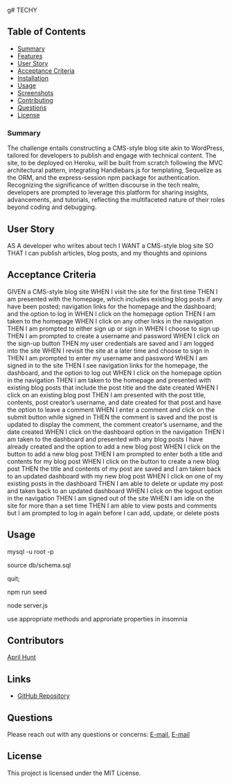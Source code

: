 g# TECHY


## Table of Contents
- [Summary](#summary)
- [Features ](#features)
- [User Story](#user-story)
- [Acceptance Criteria](#acceptance-criteria)
- [Installation](#installation)
- [Usage](#usage)
- [Screenshots](#screenshots)
- [Contributing](#contributing)
- [Questions](#questions)
- [License](#license)

### Summary 

The challenge entails constructing a CMS-style blog site akin to WordPress, tailored for developers to publish and engage with technical content. The site, to be deployed on Heroku, will be built from scratch following the MVC architectural pattern, integrating Handlebars.js for templating, Sequelize as the ORM, and the express-session npm package for authentication. Recognizing the significance of written discourse in the tech realm, developers are prompted to leverage this platform for sharing insights, advancements, and tutorials, reflecting the multifaceted nature of their roles beyond coding and debugging.


## User Story

AS A developer who writes about tech
I WANT a CMS-style blog site
SO THAT I can publish articles, blog posts, and my thoughts and opinions


## Acceptance Criteria
GIVEN a CMS-style blog site
WHEN I visit the site for the first time
THEN I am presented with the homepage, which includes existing blog posts if any have been posted; navigation links for the homepage and the dashboard; and the option to log in
WHEN I click on the homepage option
THEN I am taken to the homepage
WHEN I click on any other links in the navigation
THEN I am prompted to either sign up or sign in
WHEN I choose to sign up
THEN I am prompted to create a username and password
WHEN I click on the sign-up button
THEN my user credentials are saved and I am logged into the site
WHEN I revisit the site at a later time and choose to sign in
THEN I am prompted to enter my username and password
WHEN I am signed in to the site
THEN I see navigation links for the homepage, the dashboard, and the option to log out
WHEN I click on the homepage option in the navigation
THEN I am taken to the homepage and presented with existing blog posts that include the post title and the date created
WHEN I click on an existing blog post
THEN I am presented with the post title, contents, post creator’s username, and date created for that post and have the option to leave a comment
WHEN I enter a comment and click on the submit button while signed in
THEN the comment is saved and the post is updated to display the comment, the comment creator’s username, and the date created
WHEN I click on the dashboard option in the navigation
THEN I am taken to the dashboard and presented with any blog posts I have already created and the option to add a new blog post
WHEN I click on the button to add a new blog post
THEN I am prompted to enter both a title and contents for my blog post
WHEN I click on the button to create a new blog post
THEN the title and contents of my post are saved and I am taken back to an updated dashboard with my new blog post
WHEN I click on one of my existing posts in the dashboard
THEN I am able to delete or update my post and taken back to an updated dashboard
WHEN I click on the logout option in the navigation
THEN I am signed out of the site
WHEN I am idle on the site for more than a set time
THEN I am able to view posts and comments but I am prompted to log in again before I can add, update, or delete posts


## Usage 

mysql -u root -p

source db/schema.sql

quit;

npm run seed

node server.js

use appropriate methods and approriate properties in insomnia




## Contributors
[April Hunt](https://github.com/April00h)

## Links 
* [GitHub Repository](https://)


## Questions
Please reach out with any questions or concerns: [E-mail](mailto:), [E-mail](mailto:aprilhunt00.ah@gmail.com)

## License 
This project is licensed under the MIT License.
